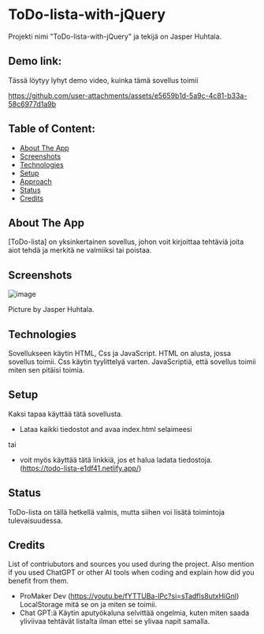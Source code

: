 # ToDo-lista-with-jQuery
Projekti nimi "ToDo-lista-with-jQuery" ja tekijä on Jasper Huhtala.

## Demo link:
Tässä löytyy lyhyt demo video, kuinka tämä sovellus toimii


https://github.com/user-attachments/assets/e5659b1d-5a9c-4c81-b33a-58c6977d1a9b


## Table of Content:

- [About The App](#about-the-app)
- [Screenshots](#screenshots)
- [Technologies](#technologies)
- [Setup](#setup)
- [Approach](#approach)
- [Status](#status)
- [Credits](#credits)

## About The App
[ToDo-lista] on yksinkertainen sovellus, johon voit kirjoittaa tehtäviä joita aiot tehdä ja merkitä ne valmiiksi tai poistaa.

## Screenshots
![image](https://github.com/user-attachments/assets/2dc86179-9784-477b-8137-b002901db85c)

Picture by Jasper Huhtala.

## Technologies
Sovellukseen käytin HTML, Css ja JavaScript.
HTML on alusta, jossa sovellus toimii.
Css käytin tyylittelyä varten.
JavaScriptiä, että sovellus toimii miten sen pitäisi toimia.

## Setup
Kaksi tapaa käyttää tätä sovellusta.

- Lataa kaikki tiedostot and avaa index.html selaimeesi

tai

- voit myös käyttää tätä linkkiä, jos et halua ladata tiedostoja. (https://todo-lista-e1df41.netlify.app/)

## Status
ToDo-lista on tällä hetkellä valmis, mutta siihen voi lisätä toimintoja tulevaisuudessa.

## Credits
List of contriubutors and sources you used during the project. Also mention if you used ChatGPT or other AI tools when coding and explain how did you benefit from them.
- ProMaker Dev (https://youtu.be/fYTTUBa-lPc?si=sTadfls8utxHiGnl) LocalStorage mitä se on ja miten se toimii. 
- Chat GPT:ä Käytin aputyökaluna selvittää ongelmia, kuten miten saada yliviivaa tehtävät listalta ilman ettei se ylivaa napit samalla.
